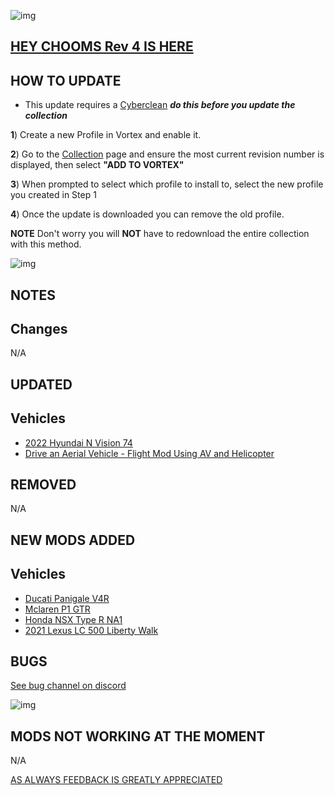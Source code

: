 ![img](https://s13.gifyu.com/images/SjBKh.png)

## [HEY CHOOMS Rev 4 IS HERE](https://)

## HOW TO UPDATE

- This update requires a [Cyberclean](https://github.com/v2sCollections/City-of-Dreams/blob/main/Guides.md#troubleshooting) ***do this before you update the collection***

**1**) Create a new Profile in Vortex and enable it.

**2**) Go to the [Collection](https://next.nexusmods.com/cyberpunk2077/collections/dfvt7o?utm_source=copy&utm_medium=social&utm_campaign=share_collection) page and ensure the most current revision number is displayed, then select **"ADD TO VORTEX"**

**3**) When prompted to select which profile to install to, select the new profile you created in Step 1

**4**) Once the update is downloaded you can remove the old profile.

**NOTE** Don't worry you will **NOT** have to redownload the entire collection with this method.

![img](https://i.imgur.com/wAJUpeU.png)

## NOTES


## Changes 

N/A

## UPDATED

## Vehicles
- [2022 Hyundai N Vision 74](https://www.nexusmods.com/cyberpunk2077/mods/16875)
- [Drive an Aerial Vehicle - Flight Mod Using AV and Helicopter](https://www.nexusmods.com/cyberpunk2077/mods/13842?tab=description)

## REMOVED

N/A

## NEW MODS ADDED 

## Vehicles
- [Ducati Panigale V4R](https://www.nexusmods.com/cyberpunk2077/mods/17158)
- [Mclaren P1 GTR](https://www.nexusmods.com/cyberpunk2077/mods/17133)
- [Honda NSX Type R NA1](https://www.nexusmods.com/cyberpunk2077/mods/16912?tab=description)
- [2021 Lexus LC 500 Liberty Walk](https://www.nexusmods.com/cyberpunk2077/mods/16979)

## BUGS

 [See bug channel on discord](https://discord.gg/xZNztPjA2u)
 
![img](https://i.imgur.com/wAJUpeU.png)

## MODS NOT WORKING AT THE MOMENT 

N/A

[AS ALWAYS FEEDBACK IS GREATLY APPRECIATED](https://)